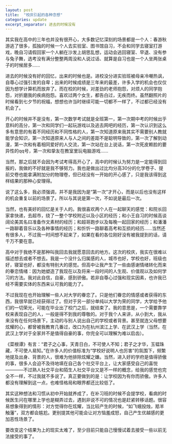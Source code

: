 ```yaml
---
layout: post
title:  "校庆引起的各种念想"
categories: update
excerpt_separator: 进去的时候没有
---
```

 
其实我在高中的三年也并没有很开心，大多数记忆深刻的场景都是一个人：春游秋游逃了很多，孤独的时候一个人去实验室、图书馆自习，不会和同学去寝室打游戏，晚自习请假回家一个人躺在沙发上胡思乱想，运动会逃回寝室、早退、没有参与兔子舞，选考没有满分整整两周没和人说过话、就算是自习也是一个人坐两张桌子的时候居多……

进去的时候没有好的回忆，出来的时候也是。进校没分进实验班被母亲冷嘲热讽，自尊心过强引发的自卑；出来的时候成绩是三年来的最差，许多入学的机会也仅仅因为想学计算机而放弃了。而在校的时候，对差劲的老师抱怨，对烦人的同学抱怨，对折磨我的疾病抱怨。喜欢过两个女生，都告白过，无疾而终。虽然翻照片的时候看到七夕节的祝福，想想也许当时继续可能一切都不一样了，不过都已经没有机会了。

开心的时候并不是没有，第一次数学考试就是全班第一，第一次期中考的时候出乎意料的高分，第一次和同学们一起玩游戏以及逃去网吧的经历，第一次认识到这么多有意思的有着不同经历和不同性格的人，第一次知道原来我其实不需要别人教就能学会知识，第一次知道原来人与人之间的差距不是聪明导致的，第一次了解到动漫，第一次和有着相同爱好的人交流，第一次站在台上说话，第一次死皮赖脸的要异性的qq号，第一次和挚友在教室里玩电脑游戏……

当然，那之后就不会因为考试考得高开心了，高中的时候认为努力是一定能得到回报的，我做的不好就是我不够努力。我也是做出过比均分高30分的化学卷子、提前交卷也能拿满附加分的物理卷，但已经没有一开始的开心感了，只是我该得到这样结果的那种心安理得。

说了这么多，我必须强调，并不是我因为是“第一次”才开心，而是以后也没有这样的机会重复以前的场景了。所以与其说是第一次，不如说是最后一次。

当然，也有美好的回忆是关于人的。我很喜欢两个人在一起聊天的感觉：和院长回家拿快递，去超市，绕了一整个学校附近以及小区的经历；和小王自习的时候高谈阔论美其名曰准备作文素材的经历；和超哥跑步以及每晚一起回家的经历；和潘潘一路聊着音乐以及各种事情的经历；和忻忻一路聊着高考和互损的经历……当然还有很多人，不过我一时间想不起来了，如果在看的各位刚好没有被我提到的话，请千万不要在意。

高中对于我绝不是那种叫我回去我就愿意回去的地方。这次的校庆，我实在很难以描述想去或者不想去。我是一个没什么归属感的人，城市也好，学校也好，班级也好，寝室也好，都没有特别大的感觉。但高中让我产生了一些由感谢情绪转化而来的眷恋情绪：因为她塑造了我现在以及将来一段时间的人生观、价值观以及如何学习的方法。我对此自信，自豪，感到骄傲。若非自尊心过强和现实因素，也许我已经不需要实体的东西来认可我的能力了。

不过我现在也开始理解一些人对大学的眷恋了。只是他们眷恋的情感或者获得的东西，我很早就已经获得过了。但对于另一部分单纯以大学为荣的同学，大学给予他们的一切荣光，可能在毕业出了校门之后，就结束了。我的意思是，一个需要靠学校来表现自己的人，一般是得不到我的尊敬的。对于我个人来讲，从小到大，我从来没有在任何场景下，主动的与别人说出自己的学校或者背景。甚至就连父母想要炫耀的心，都曾被我教育几番过，改口为在杭州滨江上学、在武汉上学（当然，在武汉上学对于全家并不是值得自豪的事，你完全可以理解为难以启齿）。

《菜根谭》有言：“君子之心事，天青日白，不可使人不知；君子之才华，玉韫珠藏，不可使人易知。”在许多人的价值标准为“学校好说明人也厉害”的氛围下，频繁地提及出身、背景的人，很难为他排除炫耀之嫌。当然，进入好的学府是值得骄傲的事，很多人会迫不及待地填在自己各个社交平台上，让大家感受自己的喜悦————不过熟人社交平台和陌生人社交平台又是不一样的概念，给我的感觉也完全不一样，不过我就不多说了。真正要做到的是：让学校因为有你而骄傲。许多人都没有理解到这一点，也难怪格局和眼界都还比较低了。

其实这种想法和习惯从初中开始就养成了，在补习班的时候不会提学校，看病的时候医生问在哪里上学也是糊弄过去，遇到非说不可的情况也是赶紧转移话题。很容易想象得到的情形：对方觉得你在炫耀，当比较产生的时候，“如飞蛾投烛，羝羊触藩”，双方都会尴尬。更别提其他可能会让对方恼羞成怒，自己产生优越感的更加恶性场景了。

要改变这个结果为上的现实太难了，至少目前只能自己慢慢试着去接受一些以前无法接受的事了。